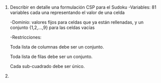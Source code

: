 1. Describir en detalle una formulación CSP para el Sudoku
    -Variables: 81 variables cada una representando el valor de una celda
    
    -Dominio: valores fijos para celdas que ya están rellenadas, y un conjunto {1,2,…,9} para las celdas vacías
    
    -Restricciones: 

      Toda lista de columnas debe ser un conjunto.
      
      Toda lista de filas debe ser un conjunto.
      
      Cada sub-cuadrado debe ser único. 
3. 


    
